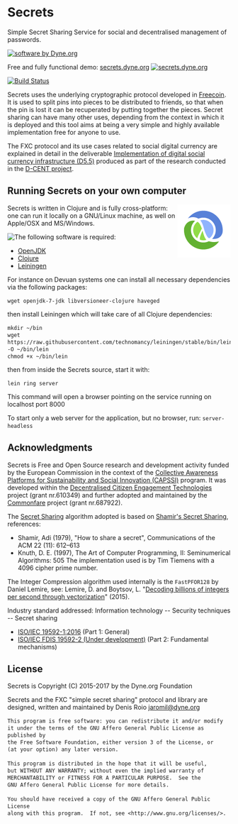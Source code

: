 # Secrets

Simple Secret Sharing Service for social and decentralised management of passwords.

[![software by Dyne.org](https://www.dyne.org/wp-content/uploads/2015/12/software_by_dyne.png)](http://www.dyne.org)

Free and fully functional demo:
[secrets.dyne.org](https://secrets.dyne.org)
[![secrets.dyne.org](https://secrets.dyne.org/static/img/secret_ladies.jpg)](https://secrets.dyne.org)

[![Build Status](https://travis-ci.org/PIENews/secrets.svg?branch=master)](https://travis-ci.org/PIENews/secrets)

Secrets uses the underlying cryptographic protocol developed in [Freecoin](https://github.com/PIENews/freecoin). It is used to split pins into pieces to be distributed to friends, so that when the pin is lost it can be recuperated by putting together the pieces. Secret sharing can have many other uses, depending from the context in which it is deployed and this tool aims at being a very simple and highly available implementation free for anyone to use.

The FXC protocol and its use cases related to social digital currency are explained in detail in the deliverable [Implementation of digital social currency infrastructure (D5.5)](http://dcentproject.eu/wp-content/uploads/2015/10/D5.5-Implementation-of-digital-social-currency-infrastructure-.pdf) produced as part of the research conducted in the [D-CENT project](http://dcentproject.eu/resource_category/publications/).



## Running Secrets on your own computer


<img align="right" src="resources/public/static/img/clojure.png">

Secrets is written in Clojure and is fully cross-platform: one can run it locally on a GNU/Linux machine, as well on Apple/OSX and MS/Windows.

<img align="left" src="http://leiningen.org/img/leiningen.jpg">

The following software is required:

 - [OpenJDK](http://openjdk.java.net)
 - [Clojure](http://clojure.org)
 - [Leiningen](http://leiningen.org)

For instance on Devuan systems one can install all necessary dependencies via the following packages:

```
wget openjdk-7-jdk libversioneer-clojure haveged
```

then install Leiningen which will take care of all Clojure dependencies:

```
mkdir ~/bin
wget https://raw.githubusercontent.com/technomancy/leiningen/stable/bin/lein -O ~/bin/lein
chmod +x ~/bin/lein
```

then from inside the Secrets source, start it with:

```
lein ring server
```

This command will open a browser pointing on the service running on localhost port 8000

To start only a web server for the application, but no browser, run: `server-headless`

## Acknowledgments

Secrets is Free and Open Source research and development activity funded by the European Commission in the context of the [Collective Awareness Platforms for Sustainability and Social Innovation (CAPSSI)](https://ec.europa.eu/digital-single-market/en/collective-awareness) program. It was developed within the [Decentralised Citizen Engagement Technologies](http://dcentproject.eu) project (grant nr.610349) and further adopted and maintained by the [Commonfare](http://pieproject.eu) project (grant nr.687922).

The [Secret Sharing](https://en.wikipedia.org/wiki/Secret_sharing) algorithm adopted is based on [Shamir's Secret Sharing](https://en.wikipedia.org/wiki/Shamir%27s_Secret_Sharing), references:
 - Shamir, Adi (1979), "How to share a secret", Communications of the ACM 22 (11): 612–613
 - Knuth, D. E. (1997), The Art of Computer Programming, II: Seminumerical Algorithms: 505
The implementation used is by Tim Tiemens with a 4096 cipher prime number.

The Integer Compression algorithm used internally is the `FastPFOR128` by Daniel Lemire, see: Lemire, D. and Boytsov, L. "[Decoding billions of integers per second through vectorization](http://arxiv.org/abs/1209.2137)" (2015).

Industry standard addressed: Information technology -- Security techniques -- Secret sharing
 - [ISO/IEC 19592-1:2016](https://www.iso.org/standard/65422.html) (Part 1: General)
 - [ISO/IEC FDIS 19592-2 (Under development)](https://www.iso.org/standard/65425.html) (Part 2: Fundamental mechanisms)


## License

Secrets is Copyright (C) 2015-2017 by the Dyne.org Foundation

Secrets and the FXC "simple secret sharing" protocol and library are designed, written and maintained by Denis Roio <jaromil@dyne.org>

```
This program is free software: you can redistribute it and/or modify
it under the terms of the GNU Affero General Public License as published by
the Free Software Foundation, either version 3 of the License, or
(at your option) any later version.

This program is distributed in the hope that it will be useful,
but WITHOUT ANY WARRANTY; without even the implied warranty of
MERCHANTABILITY or FITNESS FOR A PARTICULAR PURPOSE.  See the
GNU Affero General Public License for more details.

You should have received a copy of the GNU Affero General Public License
along with this program.  If not, see <http://www.gnu.org/licenses/>.
```
